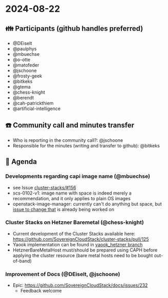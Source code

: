 # 2024-08-22
## :family: Participants (github handles preferred)

- @DEiselt
- @paulphys
- @mbuechse
- @o-otte
- @matofeder
- @jschoone
- @frosty-geek
- @bitkeks
- @gtema
- @chess-knight
- @berendt
- @cah-patrickthiem
- @artificial-intelligence

## :telephone: Community call and minutes transfer

* Who is reporting in the community call?: @jschoone
* Responsible for the minutes (writing and transfer to github): @bitkeks

## :notebook: Agenda

### Developments regarding capi image name (@mbuechse)

- see Issue [cluster-stacks/#156](https://github.com/SovereignCloudStack/cluster-stacks/issues/156)
- scs-0102-v1: image name with space is indeed merely a recommendation, and it only applies to plain OS images
- openstack-image-manager: currently can't do anything but space, but [issue to change that](https://github.com/osism/openstack-image-manager/issues/821) is already being worked on

### Cluster Stacks on Hetzner Baremetal (@chess-knight)
- Current development of the Cluster Stacks available here: https://github.com/SovereignCloudStack/cluster-stacks/pull/125
- Yaook implementation can be found in [yaook_hetzner branch](https://github.com/SovereignCloudStack/cluster-stacks/tree/feat/yaook_hetzner)
- HetznerBareMetalHost must/should be prepared using CAPH before applying the cluster resource (bare metal hosts need to be bought out-of-band)

### Improvement of Docs (@DEiselt, @jschoone)

* Epic: https://github.com/SovereignCloudStack/docs/issues/232
    * Feedback welcome
